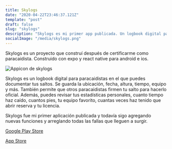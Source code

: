 ```yaml
---
title: Skylogs
date: "2020-04-22T23:46:37.121Z"
template: "post"
draft: false
slug: "skylogs"
description: "Skylogs es mi primer app publicada. Un logbook digital para paracaidistas."
socialImage: "/media/skylogs.png"
---
```


Skylogs es un proyecto que construí después de certificarme como paracaidista. Construido con expo y react native para android e ios.

![Appicon de skylogs](/media/skylogs.png)

Skylogs es un logbook digital para paracaidistas en el que puedes documentar tus saltos. Se guarda la ubicación, fecha, altura, tiempo, equipo y más. También permite que otros paracaidistas firmen tu salto para hacerlo oficial. Además, puedes revisar tus estadísticas personales, cuanto tiempo haz caído, cuantos pies, tu equipo favorito, cuantas veces haz tenido que abrir reserva y tu licencia. 

Skylogs fue mi primer aplicación publicada y todavía sigo agregando nuevas funciones y arreglando todas las fallas que lleguen a surgir. 

[Google Play Store](https://play.google.com/store/apps/details?id=com.josmontes.skylogs)

[App Store](https://apps.apple.com/mx/app/skylogs/id1508771246?l=en)